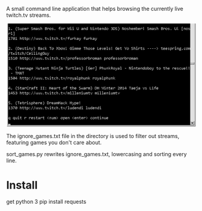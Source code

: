 A small command line application that helps browsing the currently live twitch.tv streams.

![screenshot](https://github.com/melbaa/browse_twitch/blob/master/ss.png)

The ignore_games.txt file in the directory is used to filter out streams, featuring games you don't care about. 

sort_games.py rewrites ignore_games.txt, lowercasing and sorting every line.

# Install
get python 3
pip install requests
